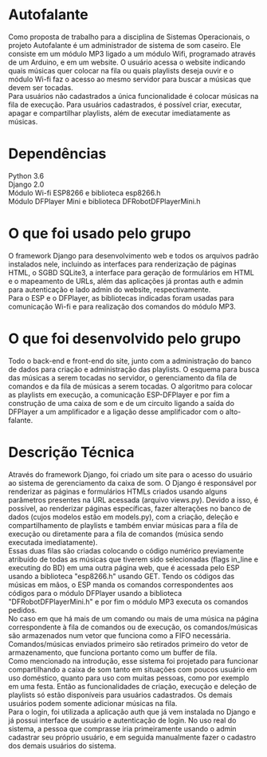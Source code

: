 
# Autofalante
Como proposta de trabalho para a disciplina de Sistemas Operacionais, o projeto Autofalante é um administrador de sistema de som caseiro. Ele consiste em um módulo MP3 ligado a um módulo Wifi, programado através de um Arduino, e em um website. O usuário acessa o website indicando quais músicas quer colocar na fila ou quais playlists deseja ouvir e o módulo Wi-fi faz o acesso ao mesmo servidor para buscar a músicas que devem ser tocadas.   
Para usuários não cadastrados a única funcionalidade é colocar músicas na fila de execução. Para usuários cadastrados, é possível criar, executar, apagar e compartilhar playlists, além de executar imediatamente as músicas.

# Dependências 
Python 3.6  
Django 2.0  
Módulo Wi-fi ESP8266 e biblioteca esp8266.h   
Módulo DFPlayer Mini e biblioteca DFRobotDFPlayerMini.h   

# O que foi usado pelo grupo
O framework Django para desenvolvimento web e todos os arquivos padrão instalados nele, incluindo as interfaces para renderização de páginas HTML, o SGBD SQLite3, a interface para geração de formulários em HTML e o mapeamento de URLs, além das aplicações já prontas auth e admin para autenticação e lado admin do website, respectivamente.  
Para o ESP e o DFPlayer, as bibliotecas indicadas foram usadas para comunicação Wi-fi e para realização dos comandos do módulo MP3.

# O que foi desenvolvido pelo grupo
Todo o back-end e front-end do site, junto com a administração do banco de dados para criação e administração das playlists. O esquema para busca das músicas a serem tocadas no servidor, o gerenciamento da fila de comandos e da fila de músicas a serem tocadas. O algoritmo para colocar as playlists em execução, a comunicação ESP-DFPlayer e por fim a construção de uma caixa de som e de um circuito ligando a saída do DFPlayer a um amplificador e a ligação desse amplificador com o alto-falante.

# Descrição Técnica
Através do framework Django, foi criado um site para o acesso do usuário ao sistema de gerenciamento da caixa de som. O Django é responsável por renderizar as páginas e formulários HTMLs criados usando alguns parâmetros presentes na URL acessada (arquivo views.py). Devido a isso, é possível, ao renderizar páginas específicas, fazer alterações no banco de dados (cujos modelos estão em models.py), com a criação, deleção e compartilhamento de playlists e também enviar músicas para a fila de execução ou diretamente para a fila de comandos (música sendo executada imediatamente).    
Essas duas filas são criadas colocando o código numérico previamente atribuído de todas as músicas que tiverem sido selecionadas (flags in_line e executing do BD) em uma outra página web, que é acessada pelo ESP usando a biblioteca "esp8266.h" usando GET. Tendo os códigos das músicas em mãos, o ESP manda os comandos correspondentes aos códigos para o módulo DFPlayer usando a biblioteca "DFRobotDFPlayerMini.h" e por fim o módulo MP3 executa os comandos pedidos.    
No caso em que há mais de um comando ou mais de uma música na página correspondente à fila de comandos ou de execução, os comandos/músicas são armazenados num vetor que funciona como a FIFO necessária. Comandos/músicas enviados primeiro são retirados primeiro do vetor de armazenamento, que funciona portanto como um buffer de fila.    
Como mencionado na introdução, esse sistema foi projetado para funcionar compartilhando a caixa de som tanto em situações com poucos usuário em uso doméstico, quanto para uso com muitas pessoas, como por exemplo em uma festa. Então as funcionalidades de criação, execução e deleção de playlists só estão disponíveis para usuários cadastrados. Os demais usuários podem somente adicionar músicas na fila.  
Para o login, foi utilizada a aplicação auth que já vem instalada no Django e já possui interface de usuário e autenticação de login. No uso real do sistema, a pessoa que comprasse iria primeiramente usando o admin cadastrar seu próprio usuário, e em seguida manualmente fazer o cadastro dos demais usuários do sistema.

